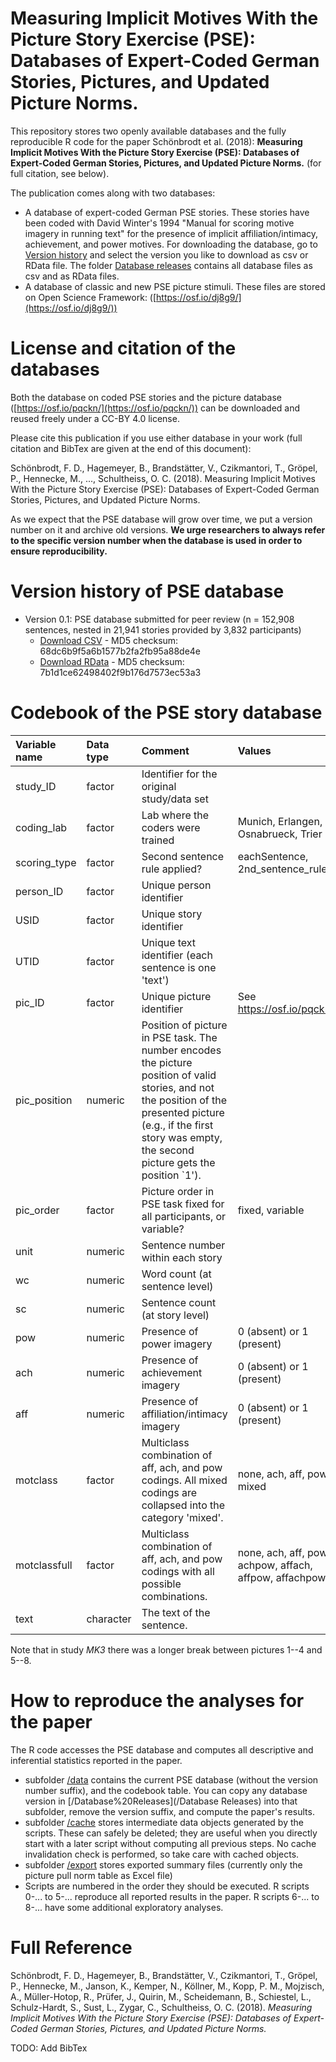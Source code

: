 # Measuring Implicit Motives With the Picture Story Exercise (PSE): Databases of Expert-Coded German Stories, Pictures, and Updated Picture Norms.

This repository stores two openly available databases and the fully reproducible R code for the paper Schönbrodt et al. (2018): **Measuring Implicit Motives With the Picture Story Exercise (PSE): Databases of Expert-Coded German Stories, Pictures, and Updated Picture Norms.** (for full citation, see below).

The publication comes along with two databases:

- A database of expert-coded German PSE stories. These stories have been coded with David Winter's 1994 "Manual for scoring motive imagery in running text" for the presence of implicit affiliation/intimacy, achievement, and power motives. For downloading the database, go to [Version history](#version-history) and select the version you like to download as csv or RData file. The folder [Database releases](/Database%20Releases) contains all database files as csv and as RData files.
- A database of classic and new PSE picture stimuli. These files are stored on Open Science Framework: ([https://osf.io/dj8g9/](https://osf.io/dj8g9/))

# License and citation of the databases

Both the database on coded PSE stories and the picture database ([https://osf.io/pqckn/](https://osf.io/pqckn/)) can be downloaded and reused freely under a CC-BY 4.0 license. 

Please cite this publication if you use either database in your work (full citation and BibTex are given at the end of this document): 

Schönbrodt, F. D., Hagemeyer, B., Brandstätter, V., Czikmantori, T., Gröpel, P., Hennecke, M., ..., Schultheiss, O. C. (2018). Measuring Implicit Motives With the Picture Story Exercise (PSE): Databases of Expert-Coded German Stories, Pictures, and Updated Picture Norms.

As we expect that the PSE database will grow over time, we put a version number on it and archive old versions. **We urge researchers to always refer to the specific version number when the database is used in order to ensure reproducibility.**

# Version history of PSE database

- Version 0.1: PSE database submitted for peer review (n = 152,908 sentences, nested in 21,941 stories provided by 3,832 participants)
	- [Download CSV](/Database%20Releases/PSE_0.1.csv) - MD5 checksum: 68dc6b9f5a6b1577b2fa2fb95a88de4e
	- [Download RData](/Database%20Releases/PSE_0.1.RData) - MD5 checksum: 7b1d1ce62498402f9b176d7573ec53a3


# Codebook of the PSE story database

|Variable name |Data type |Comment                                                                                                                                                                                                                  |Values                                                 |
|:-------------|:---------|:------------------------------------------------------------------------------------------------------------------------------------------------------------------------------------------------------------------------|:------------------------------------------------------|
|study_ID      |factor    |Identifier for the original study/data set                                                                                                                                                                               |                                                       |
|coding_lab    |factor    |Lab where the coders were trained                                                                                                                                                                                        |Munich, Erlangen, Osnabrueck, Trier                    |
|scoring_type  |factor    |Second sentence rule applied?                                                                                                                                                                                            |eachSentence, 2nd_sentence_rule                        |
|person_ID     |factor    |Unique person identifier                                                                                                                                                                                                 |                                                       |
|USID          |factor    |Unique story identifier                                                                                                                                                                                                  |                                                       |
|UTID          |factor    |Unique text identifier (each sentence is one 'text')                                                                                                                                                                     |                                                       |
|pic_ID        |factor    |Unique picture identifier                                                                                                                                                                                                |See https://osf.io/pqckn/                              |
|pic_position  |numeric   |Position of picture in PSE task. The number encodes the picture position of valid stories, and not the position of the presented picture (e.g., if the first story was empty, the second picture gets the position `1'). |                                                       |
|pic_order     |factor    |Picture order in PSE task fixed for all participants, or variable?                                                                                                                                                       |fixed, variable                                        |
|unit          |numeric   |Sentence number within each story                                                                                                                                                                                        |                                                       |
|wc            |numeric   |Word count (at sentence level)                                                                                                                                                                                           |                                                       |
|sc            |numeric   |Sentence count (at story level)                                                                                                                                                                                          |                                                       |
|pow           |numeric   |Presence of power imagery                                                                                                                                                                                                |0 (absent) or 1 (present)                              |
|ach           |numeric   |Presence of achievement imagery                                                                                                                                                                                          |0 (absent) or 1 (present)                              |
|aff           |numeric   |Presence of affiliation/intimacy imagery                                                                                                                                                                                 |0 (absent) or 1 (present)                              |
|motclass      |factor    |Multiclass combination of aff, ach, and pow codings. All mixed codings are collapsed into the category 'mixed'.                                                                                                          |none, ach, aff, pow, mixed                             |
|motclassfull  |factor    |Multiclass combination of aff, ach, and pow codings with all possible combinations.                                                                                                                                      |none, ach, aff, pow, achpow, affach, affpow, affachpow |
|text          |character |The text of the sentence.                                                                                                                                                                                                |                                                       |

Note that in study *MK3* there was a longer break between pictures 1--4 and 5--8.

# How to reproduce the analyses for the paper

The R code accesses the PSE database and computes all descriptive and inferential statistics reported in the paper.

- subfolder [/data](/data) contains the current PSE database (without the version number suffix), and the codebook table. You can copy any database version in [/Database%20Releases](/Database Releases) into that subfolder, remove the version suffix, and compute the paper's results.
- subfolder [/cache](/cache) stores intermediate data objects generated by the scripts. These can safely be deleted; they are useful when you directly start with a later script without computing all previous steps. No cache invalidation check is performed, so take care with cached objects.
- subfolder [/export](/export) stores exported summary files (currently only the picture pull norm table as Excel file)
- Scripts are numbered in the order they should be executed. R scripts 0-... to 5-... reproduce all reported results in the paper. R scripts 6-... to 8-... have some additional exploratory analyses.


# Full Reference

Schönbrodt, F. D., Hagemeyer, B., Brandstätter, V., Czikmantori, T., Gröpel, P., Hennecke, M., Janson, K., Kemper, N., Köllner, M., Kopp, P. M., Mojzisch, A., Müller-Hotop, R., Prüfer, J., Quirin, M., Scheidemann, B., Schiestel, L., Schulz-Hardt, S., Sust, L., Zygar, C., Schultheiss, O. C. (2018). *Measuring Implicit Motives With the Picture Story Exercise (PSE): Databases of Expert-Coded German Stories, Pictures, and Updated Picture Norms.*

TODO: Add BibTex
